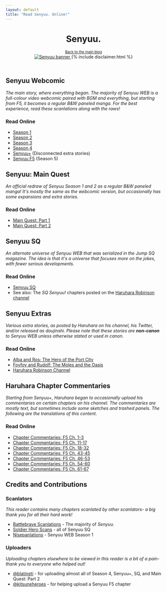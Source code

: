 ```yaml
---
layout: default
title: "Read Senyuu. Online!"
---
```


<header>
  <h1>Senyuu.</h1>
  <small><a href="https://kimamanitranslate.tumblr.com/">Back to the main blog</a></small><br>
  <a rel="noopener noreferrer" target="_blank" href="https://seiga.nicovideo.jp/comic/senyu">
    <img src="https://i.imgur.com/8frOGaF.png" alt="Senyuu banner">
  </a>
  {% include disclaimer.html %}
</header>

<main>
<h2>Senyuu Webcomic</h2>
<em>The main story, where everything began. The majority of Senyuu WEB is a full-colour video webcomic paired with BGM and everything, but starting from F5, it becomes a regular B&W paneled manga. For the best experience, read these scanlations along with the raws!</em>
<h3>Read Online</h3>
<ul class="index">
  <li><a href="{{ absolute_url }}/chapters/s1">Season 1</a></li>
  <li><a href="{{ absolute_url }}/chapters/s2">Season 2</a></li>
  <li><a href="{{ absolute_url }}/chapters/s3">Season 3</a></li>
  <li><a href="{{ absolute_url }}/chapters/s4">Season 4</a></li>
  <li><a href="{{ absolute_url }}/chapters/plus">Senyuu+</a> (Disconnected extra stories)</li>
  <li><a href="{{ absolute_url }}/chapters/f5">Senyuu F5</a> (Season 5)</li>
</ul>
<h2>Senyuu: Main Quest</h2>
<em>An official redraw of Senyuu Season 1 and 2 as a regular B&W paneled manga! It's mostly the same as the webcomic version, but occasionally has some expansions and extra stories.</em>
<h3>Read Online</h3>
<ul class="index">
  <li><a href="{{ absolute_url }}/chapters/mq1">Main Quest: Part 1</a></li>
  <li><a href="{{ absolute_url }}/chaptersu/mq2">Main Quest: Part 2</a></li>
</ul>
<h2>Senyuu SQ</h2>
<em>An alternate universe of Senyuu WEB that was serialized in the Jump SQ magazine. The idea is that it's a universe that focuses more on the jokes, with fewer serious developments.</em>
<h3>Read Online</h3>
<ul class="index">
  <li><a href="{{ absolute_url }}/chapters/sq">Senyuu SQ</a></li>
  <li>See also: The <em>SQ Senyuu!</em> chapters posted on the <a href="{{ absolute_url }}/chapters/haruhara-channel">Haruhara Robinson channel</a></li>
</ul>
<h2>Senyuu Extras</h2>
<em>Various extra stories, as posted by Haruhara on his channel, his Twitter, and/or released as doujinshi. Please note that these stories are <strong>non-canon</strong> to Senyuu WEB unless otherwise stated or used in canon.</em>
<h3>Read Online</h3>
<ul class="index">
  <li><a href="{{ absolute_url }}/readers/haruhara-channel?chapter=1-1">Alba and Ros: The Hero of the Port City</a></li>
  <li><a href="{{ absolute_url }}/readers/haruhara-channel?chapter=1-2">Foyfoy and Rudolf: The Moles and the Oasis</a></li>
  <li><a href="{{ absolute_url }}/chaptersharuhara-channel">Haruhara Robinson Channel</a></li>
</ul>
<h2 id="commentary">Haruhara Chapter Commentaries</h2>
<em>Starting from Senyuu+, Haruhara began to occasionally upload his commentaries on certain chapters on his channel. The commentaries are mostly text, but sometimes include some sketches and trashed panels. The following are the translations of this content.</em>
<h3>Read Online</h3>
<ul class="index">
  <li><a href="https://kimamanitranslate.tumblr.com/post/645695654591610880/haruharas-chapter-commentaries-senyuu-f5-ch-1-3">Chapter Commentaries: F5 Ch. 1-3</a></li>
  <li><a href="https://kimamanitranslate.tumblr.com/post/645695651985997825/haruharas-chapter-commentaries-senyuu-f5-ch">Chapter Commentaries: F5 Ch. 11-17</a></li>
  <li><a href="https://kimamanitranslate.tumblr.com/post/645695649106575360/haruharas-chapter-commentaries-senyuu-f5-ch">Chapter Commentaries: F5 Ch. 18-32</a></li>
  <li><a href="https://kimamanitranslate.tumblr.com/post/645695635681640448/haruharas-chapter-commentaries-senyuu-f5-ch">Chapter Commentaries: F5 Ch. 43-45</a></li>
  <li><a href="https://kimamanitranslate.tumblr.com/post/656215996832661504/haruharas-chapter-commentaries-senyuu-f5-ch">Chapter Commentaries: F5 Ch. 46-53</a></li>
  <li><a href="https://kimamanitranslate.tumblr.com/post/667892325324898304/haruharas-chapter-commentaries-senyuu-f5-ch">Chapter Commentaries: F5 Ch. 54-60</a></li>
  <li><a href="https://kimamanitranslate.tumblr.com/post/679926116963713024/haruharas-chapter-commentaries-senyuu-f5-ch">Chapter Commentaries: F5 Ch. 61-67</a></li>
</ul>
<div class="alert flat">
  <h2>Credits and Contributions</h2>
  <h3>Scanlators</h3>
  <em>This reader contains many chapters scanlated by other scanlators- a big thank you for all their hard work!</em>
  <ul class="index">
    <li><a href="https://battlebrave.co.vu">Battlebrave Scanlations</a> - The majority of <em>Senyuu.</em></li>
    <li><a href="https://soldier-hero.tumblr.com/">Soldier Hero Scans</a> - all of Senyuu SQ</li>
    <li><a href="https://nisepanlations.tumblr.com">Nisepanlations</a> - Senyuu WEB Season 1</li>
  </ul>
  <h3>Uploaders</h3>
  <em>Uploading chapters elsewhere to be viewed in this reader is a bit of a pain- thank you to everyone who helped out!</em>
  <ul class="index">
    <li><a href="https://blatineti.tumblr.com">@blatineti</a> - for uploading almost all of Season 4, Senyuu+, SQ, and Main Quest: Part 2</li>
    <li><a href="https://kitsuneheroes.tumblr.com/">@kitsuneheroes</a> - for helping upload a Senyuu F5 chapter</li>
  </ul>
</div>
</main>